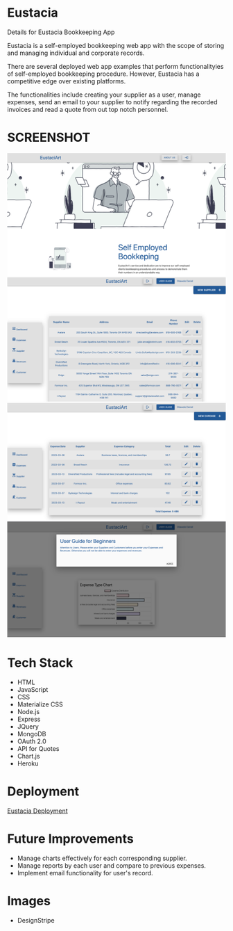 # Eustacia

<p>Details for Eustacia Bookkeeping App</p>

<p>Eustacia is a self-employed bookkeeping web app with the scope of storing and managing individual and corporate records.</p>

<p>There are several deployed web app examples that perform functionalityies of self-employed bookkeeping procedure. However, Eustacia has a competitive edge over existing platforms.</p>

<p>The functionalities include creating your supplier as a user, manage expenses, send an email to your supplier to notify regarding the recorded invoices and read a quote from out top notch personnel.</p>

# SCREENSHOT

<img src="ReadMe_data/index.png">
<img src="ReadMe_data/Suppliers.png">
<img src="ReadMe_data/Expenses_detail.png">
<img src="ReadMe_data/Expenses_chart.png">



# Tech Stack

- HTML
- JavaScript
- CSS
- Materialize CSS
- Node.js
- Express
- JQuery
- MongoDB
- OAuth 2.0
- API for Quotes
- Chart.js
- Heroku

# Deployment

<a href="https://eustacia-app.herokuapp.com/" target="_blank">Eustacia Deployment</a>


# Future Improvements

- Manage charts effectively for each corresponding supplier.
- Manage reports by each user and compare to previous expenses.
- Implement email functionality for user's record.

# Images
- DesignStripe

